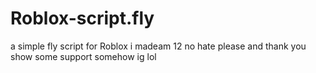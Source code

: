 # Roblox-script.fly
a simple fly script for Roblox i madeam 12 no hate please and thank you show some support somehow ig lol

